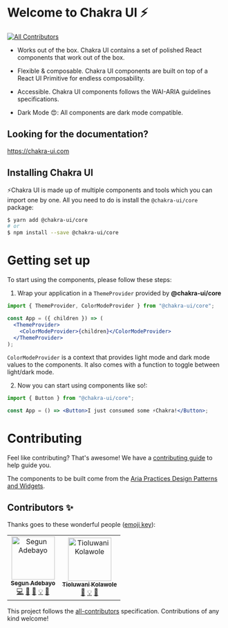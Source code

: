# Welcome to Chakra UI ⚡️

[![All Contributors](https://img.shields.io/badge/all_contributors-2-orange.svg?style=flat-square)](#contributors-)

- Works out of the box. Chakra UI contains a set of polished React components
  that work out of the box.

- Flexible & composable. Chakra UI components are built on top of a React UI
  Primitive for endless composability.

- Accessible. Chakra UI components follows the WAI-ARIA guidelines
  specifications.

- Dark Mode 😍: All components are dark mode compatible.

## Looking for the documentation?

https://chakra-ui.com

## Installing Chakra UI

⚡️Chakra UI is made up of multiple components and tools which you can import
one by one. All you need to do is install the `@chakra-ui/core` package:

```sh
$ yarn add @chakra-ui/core
# or
$ npm install --save @chakra-ui/core
```

# Getting set up

To start using the components, please follow these steps:

1. Wrap your application in a `ThemeProvider` provided by **@chakra-ui/core**

```jsx
import { ThemeProvider, ColorModeProvider } from "@chakra-ui/core";

const App = ({ children }) => (
  <ThemeProvider>
    <ColorModeProvider>{children}</ColorModeProvider>
  </ThemeProvider>
);
```

`ColorModeProvider` is a context that provides light mode and dark mode values
to the components. It also comes with a function to toggle between light/dark
mode.

2. Now you can start using components like so!:

```jsx
import { Button } from "@chakra-ui/core";

const App = () => <Button>I just consumed some ⚡️Chakra!</Button>;
```

# Contributing

Feel like contributing? That's awesome! We have a
[contributing guide](../../CONTRIBUTING.md) to help guide you.

The components to be built come from the
[Aria Practices Design Patterns and Widgets](https://www.w3.org/TR/wai-aria-practices-1.1).

## Contributors ✨

Thanks goes to these wonderful people
([emoji key](https://allcontributors.org/docs/en/emoji-key)):

<!-- ALL-CONTRIBUTORS-LIST:START - Do not remove or modify this section -->
<!-- prettier-ignore-start -->
<!-- markdownlint-disable -->
<table>
  <tr>
    <td align="center"><a href="https://github.com/segunadebayo"><img src="https://avatars2.githubusercontent.com/u/6916170?v=4" width="100px;" alt="Segun Adebayo"/><br /><sub><b>Segun Adebayo</b></sub></a><br /><a href="https://github.com/chakra-ui/chakra-ui/commits?author=segunadebayo" title="Code">💻</a> <a href="#maintenance-segunadebayo" title="Maintenance">🚧</a> <a href="https://github.com/chakra-ui/chakra-ui/commits?author=segunadebayo" title="Documentation">📖</a> <a href="#example-segunadebayo" title="Examples">💡</a> <a href="#design-segunadebayo" title="Design">🎨</a></td>
    <td align="center"><a href="https://github.com/tioluwani94"><img src="https://avatars1.githubusercontent.com/u/11310046?v=4" width="100px;" alt="Tioluwani Kolawole"/><br /><sub><b>Tioluwani Kolawole</b></sub></a><br /><a href="https://github.com/chakra-ui/chakra-ui/commits?author=tioluwani94" title="Documentation">📖</a> <a href="#example-tioluwani94" title="Examples">💡</a> <a href="#maintenance-tioluwani94" title="Maintenance">🚧</a></td>
  </tr>
</table>

<!-- markdownlint-enable -->
<!-- prettier-ignore-end -->

<!-- ALL-CONTRIBUTORS-LIST:END -->

This project follows the
[all-contributors](https://github.com/all-contributors/all-contributors)
specification. Contributions of any kind welcome!
